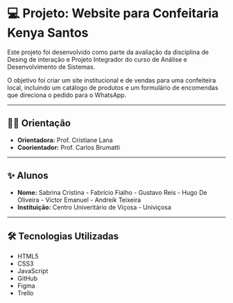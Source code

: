 # 💻 Projeto: Website para Confeitaria Kenya Santos

Este projeto foi desenvolvido como parte da avaliação da disciplina de Desing de interação e Projeto Integrador do curso de Análise e Desenvolvimento de Sistemas.

O objetivo foi criar um site institucional e de vendas para uma confeiteira local, incluindo um catálogo de produtos e um formulário de encomendas que direciona o pedido para o WhatsApp.

---

## 👩‍🏫 Orientação

* **Orientadora:** Prof. Cristiane Lana
* **Coorientador:** Prof. Carlos Brumatti

---

## ✨ Alunos

* **Nome:** Sabrina Cristina - Fabrício Fialho - Gustavo Reis - Hugo De Oliveira - Victor Emanuel - Andreik Teixeira
* **Instituição:** Centro Univeritário de Viçosa - Univiçosa

---

## 🛠️ Tecnologias Utilizadas

* HTML5
* CSS3
* JavaScript
* GitHub
* Figma
* Trello
